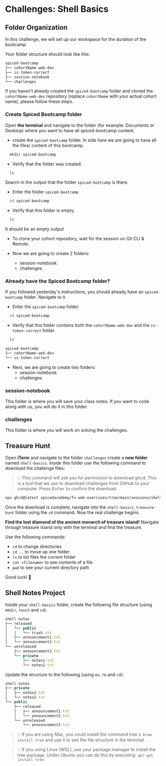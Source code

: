 # Challenges: Shell Basics

## Folder Organization

In this challenge, we will set up our workspace for the duration of the bootcamp.

Your folder structure should look like this:

```js
spiced-bootcamp
├── cohortName-web-dev
├── is-token-correct
├── session-notebook
└── challenges
```

If you haven't already created the `spiced-bootcamp` folder and cloned the `cohortName-web-dev` repository (replace `cohortName` with your actual cohort name), please follow these steps.

### Create Spiced Bootcamp folder

Open **the terminal** and navigate to the folder (for example: Documents or Desktop) where you want to have all spiced-bootcamp content.

- create the `spiced-bootcamp` folder. In side here we are going to have all the files/ content of this bootcamp.

```bash
  mkdir spiced-bootcamp
```

- Verify that the folder was created.

```bash
  ls
```

Search in the output that the folder `spiced-bootcamp` is there.

- Enter the folder `spiced-bootcamp`

```bash
  cd spiced-bootcamp
```

- Verify that this folder is empty.

```bash
  ls
```

It should be an empty output

- To clone your cohort repository, wait for the session on Git CLI & Remote.

- Now we are going to create 2 folders:
  - session-notebook
  - challenges

### Already have the Spiced Bootcamp folder?

If you followed yesterday's instructions, you should already have an `spiced-bootcamp` folder. Navigate to it.

- Enter the `spiced-bootcamp` folder.

```bash
  cd spiced-bootcamp
```

- Verify that this folder contains both the `cohortName-web-dev` and the `is-token-correct` folder.

```bash
  ls
```

```js
spiced-bootcamp
├── cohortName-web-dev
└── is-token-correct
```

- Next, we are going to create two folders:
  - session-notebook
  - challenges

### session-notebook

This folder is where you will save your class notes. If you want to code along with us, you will do it in this folder.

### challenges

This folder is where you will work on solving the challenges.

## Treasure Hunt

Open **iTerm** and navigate to the folder `challenges` create a **new folder** named `shell-basics`. _Inside_ this folder use the following command to download the challenge files:

> 💡 This command will ask you for permission to download ghcd. This is a tool that we use to
> download challenges from GitHub to your computer. Press <kbd>Enter</kbd> to confirm the download.

```bash
npx ghcd@latest spicedacademy/fs-web-exercises/tree/main/sessions/shell-basics/treasure-hunt
```

Once the download is complete, navigate into the `shell-basics_treasure-hunt` folder using the `cd` command. Now
the real challenge begins.

**Find the lost diamond of the ancient monarch of treasure island!** Navigate through treasure
island only with the terminal and find the treasure.

Use the following commands:

- `cd` to change directories
- `cd ..` to move up one folder
- `ls` to list files the current folder
- `cat <filename>` to see contents of a file
- `pwd` to see your current directory path

Good luck! 💎

## Shell Notes Project

Inside your `shell-basics` folder, create the following file structure (using `mkdir`,
`touch` and `cd`):

```js
shell-notes
├── released
│   └── public
│   │   └── trash.txt
│   ├── announcement1.txt
│   └── announcement2.txt
└── unreleased
    ├── announcement3.txt
    └── private
        ├── notes1.txt
        └── notes2.txt
```

Update the structure to the following (using `mv`, `rm` and `cd`):

```js
shell-notes
├── private
│   ├── notes1.txt
│   └── notes2.txt
└── public
    ├── released
    │   ├── announcement1.txt
    │   └── announcement2.txt
    └── unreleased
        └── announcement3.txt
```

> 💡 If you are using Mac, you could install the command tree `$ brew install tree` and use
> it to see the file structure in the terminal.

> 💡 If you using Linux (WSL), use your package manager to install the tree package. Under Ubuntu you can do this by executing:
> `apt-get install tree`
